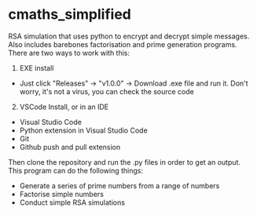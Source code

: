 # cmaths_simplified

RSA simulation that uses python to encrypt and decrypt simple messages. Also includes barebones factorisation and prime generation programs. There are two ways to work with this:

1. EXE install
- Just click "Releases" -> "v1.0.0" -> Download .exe file and run it. Don't worry, it's not a virus, you can check the source code

2. VSCode Install, or in an IDE
- Visual Studio Code
- Python extension in Visual Studio Code
- Git
- Github push and pull extension

Then clone the repository and run the .py files in order to get an output.
This program can do the following things:

- Generate a series of prime numbers from a range of numbers
- Factorise simple numbers
- Conduct simple RSA simulations
